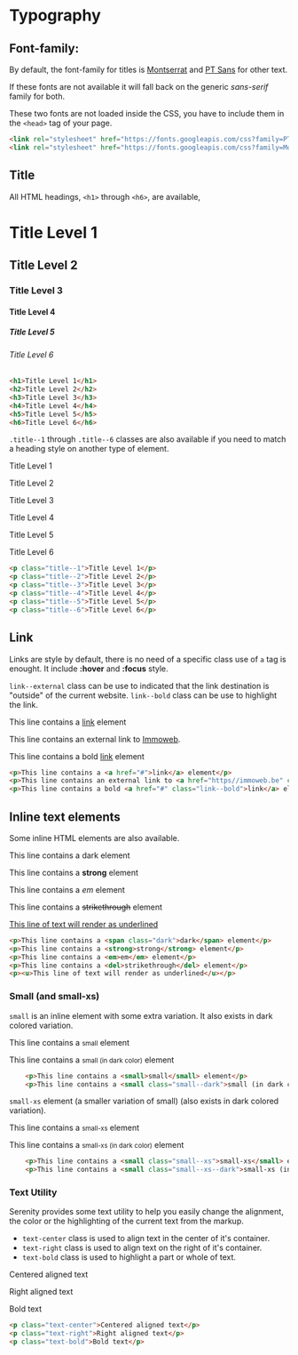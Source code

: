 # Typography

## Font-family:

By default, the font-family for titles is [Montserrat](https://fonts.google.com/specimen/Montserrat) and [PT Sans](https://fonts.google.com/specimen/PT+Sans) for other text.

If these fonts are not available it will fall back on the generic *sans-serif* family for both.

These two fonts are not loaded inside the CSS, you have to include them in the `<head>` tag of your page.

```html
<link rel="stylesheet" href="https://fonts.googleapis.com/css?family=PT+Sans:400,400i,700,700i">
<link rel="stylesheet" href="https://fonts.googleapis.com/css?family=Montserrat:400,400i,700,700i">
```

## Title

All HTML headings, `<h1>` through `<h6>`, are available,

<div class="sd-example">
    <h1>Title Level 1</h1>
    <h2>Title Level 2</h2>
    <h3>Title Level 3</h3>
    <h4>Title Level 4</h4>
    <h5>Title Level 5</h5>
    <h6>Title Level 6</h6>
</div>

```html
<h1>Title Level 1</h1>
<h2>Title Level 2</h2>
<h3>Title Level 3</h3>
<h4>Title Level 4</h4>
<h5>Title Level 5</h5>
<h6>Title Level 6</h6>

```

`.title--1` through `.title--6` classes are also available if you need to match a heading style on another type of element.

<div class="sd-example">
    <p class="title--1">Title Level 1</p>
    <p class="title--2">Title Level 2</p>
    <p class="title--3">Title Level 3</p>
    <p class="title--4">Title Level 4</p>
    <p class="title--5">Title Level 5</p>
    <p class="title--6">Title Level 6</p>
</div>

```html
<p class="title--1">Title Level 1</p>
<p class="title--2">Title Level 2</p>
<p class="title--3">Title Level 3</p>
<p class="title--4">Title Level 4</p>
<p class="title--5">Title Level 5</p>
<p class="title--6">Title Level 6</p>
```

## Link

Links are style by default, there is no need of a specific class use of `a` tag is enought. It include **:hover** and **:focus** style.

`link--external` class can be use to indicated that the link destination is "outside" of the current website.
`link--bold` class can be use to highlight the link.

<div class="sd-example">
    <p>
        This line contains a <a href="#">link</a> element
    </p>
    <p>
        This line contains an external link to <a href="https//immoweb.be" class="link--external" title="Open the Immoweb Website">Immoweb</a>.
    </p>
    <p>
        This line contains a bold <a href="#" class="link--bold">link</a> element
    </p>
</div>

```html
<p>This line contains a <a href="#">link</a> element</p>
<p>This line contains an external link to <a href="https//immoweb.be" class="link--external" title="Open the Immoweb Website">Immoweb</a>.</p>
<p>This line contains a bold <a href="#" class="link--bold">link</a> element</p>

```

## Inline text elements

Some inline HTML elements are also available.

<div class="sd-example">
    <p>This line contains a <span class="dark">dark</span> element</p>
    <p>This line contains a <strong>strong</strong> element</p>
    <p>This line contains a <em>em</em> element</p>
    <p>This line contains a <del>strikethrough</del> element</p>
    <p><u>This line of text will render as underlined</u></p>
</div>

```html
<p>This line contains a <span class="dark">dark</span> element</p>
<p>This line contains a <strong>strong</strong> element</p>
<p>This line contains a <em>em</em> element</p>
<p>This line contains a <del>strikethrough</del> element</p>
<p><u>This line of text will render as underlined</u></p>
```

### Small (and small-xs)

`small` is an inline element with some extra variation. It also exists in dark colored variation.

<div class="sd-example">
    <p>This line contains a <small>small</small> element</p>
    <p>This line contains a <small class="small--dark">small (in dark color)</small> element</p>
</div>

```html
    <p>This line contains a <small>small</small> element</p>
    <p>This line contains a <small class="small--dark">small (in dark color)</small> element</p>
```

`small-xs` element (a smaller variation of small) (also exists in dark colored variation).

<div class="sd-example">
    <p>This line contains a <small class="small--xs">small-xs</small> element</p>
    <p>This line contains a <small class="small--xs--dark">small-xs (in dark color)</small> element</p>
</div>

```html
    <p>This line contains a <small class="small--xs">small-xs</small> element</p>
    <p>This line contains a <small class="small--xs--dark">small-xs (in dark color)</small> element</p>
```

### Text Utility

Serenity provides some text utility to help you easily change the alignment, the color or the highlighting of the current text from the markup.

* `text-center` class is used to align text in the center of it's container.
* `text-right` class is used to align text on the right of it's container.
* `text-bold` class is used to highlight a part or whole of text.

<div class="sd-example">
    <p class="text-center">Centered aligned text</p>
    <p class="text-right">Right aligned text</p>
    <p class="text-bold">Bold text</p>
</div>

```html
<p class="text-center">Centered aligned text</p>
<p class="text-right">Right aligned text</p>
<p class="text-bold">Bold text</p>
```